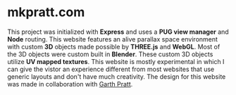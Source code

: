 # mkpratt.com

This project was initialized with <b>Express</b> and uses a <b>PUG view manager</b> and <b>Node</b> routing. This website features an alive parallax space environment with custom <b>3D</b> objects made possible by <b>THREE.js</b> and <b>WebGL</b>. Most of the 3D objects were custom built in <b>Blender</b>. These custom 3D objects utilize <b>UV mapped textures</b>. This website is mostly experimental in which I can give the vistor an experience different from most websites that use generic layouts and don't have much creativity. The design for this website was made in collaboration with <a href="garthpratt.com">Garth Pratt</a>.
